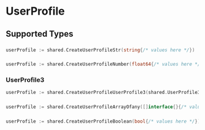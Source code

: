 # UserProfile


## Supported Types

### 

```go
userProfile := shared.CreateUserProfileStr(string{/* values here */})
```

### 

```go
userProfile := shared.CreateUserProfileNumber(float64{/* values here */})
```

### UserProfile3

```go
userProfile := shared.CreateUserProfileUserProfile3(shared.UserProfile3{/* values here */})
```

### 

```go
userProfile := shared.CreateUserProfileArrayOfany([]interface{}{/* values here */})
```

### 

```go
userProfile := shared.CreateUserProfileBoolean(bool{/* values here */})
```

